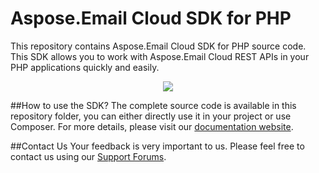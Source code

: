 # Aspose.Email Cloud SDK for PHP
This repository contains Aspose.Email Cloud SDK for PHP source code. This SDK allows you to work with Aspose.Email Cloud REST APIs in your PHP applications quickly and easily.

<p align="center">
  <a title="Download complete Aspose.Email for Cloud source code" href="https://github.com/asposeemail/Aspose_Email_Cloud/archive/master.zip">
	<img src="https://raw.github.com/AsposeExamples/java-examples-dashboard/master/images/downloadZip-Button-Large.png" />
  </a>
</p>

##How to use the SDK?
The complete source code is available in this repository folder, you can either directly use it in your project or use Composer. For more details, please visit our [documentation website](http://www.aspose.com/docs/display/emailcloud/Available+SDKs).

##Contact Us
Your feedback is very important to us. Please feel free to contact us using our [Support Forums](https://www.aspose.com/community/forums/).
